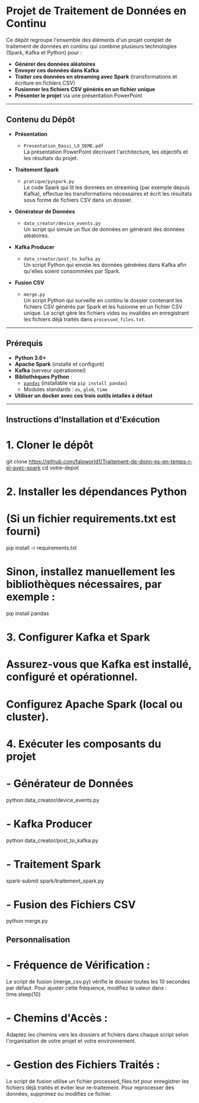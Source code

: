 # Projet de Traitement de Données en Continu

Ce dépôt regroupe l'ensemble des éléments d'un projet complet de traitement de données en continu qui combine plusieurs technologies (Spark, Kafka et Python) pour :

- **Générer des données aléatoires**
- **Envoyer ces données dans Kafka**
- **Traiter ces données en streaming avec Spark** (transformations et écriture en fichiers CSV)
- **Fusionner les fichiers CSV générés en un fichier unique**
- **Présenter le projet** via une présentation PowerPoint

---

## Contenu du Dépôt

- **Présentation**
  - `Presentation_Dassi_LO_DEME.pdf`  
    La présentation PowerPoint décrivant l'architecture, les objectifs et les résultats du projet.

- **Traitement Spark**
  - `pratique/pyspark.py`  
    Le code Spark qui lit les données en streaming (par exemple depuis Kafka), effectue les transformations nécessaires et écrit les résultats sous forme de fichiers CSV dans un dossier.

- **Générateur de Données**
  - `data_creator/device_events.py`  
    Un script qui simule un flux de données en générant des données aléatoires.

- **Kafka Producer**
  - `data_creator/post_to_kafka.py`  
    Un script Python qui envoie les données générées dans Kafka afin qu'elles soient consommées par Spark.

- **Fusion CSV**
  - `merge.py`  
    Un script Python qui surveille en continu le dossier contenant les fichiers CSV générés par Spark et les fusionne en un fichier CSV unique. Le script gère les fichiers vides ou invalides en enregistrant les fichiers déjà traités dans `processed_files.txt`.

---

## Prérequis

- **Python 3.6+**
- **Apache Spark** (installé et configuré)
- **Kafka** (serveur opérationnel)
- **Bibliothèques Python** :
  - [`pandas`](https://pandas.pydata.org/) (installable via `pip install pandas`)
  - Modules standards : `os`, `glob`, `time`
- **Utiliser un docker avec ces trois outils intallés à défaut**
---

## Instructions d'Installation et d'Exécution


# 1. Cloner le dépôt
git clone https://github.com/faloworld1/Traitement-de-donn-es-en-temps-r-el-avec-spark
cd votre-depot

# 2. Installer les dépendances Python
# (Si un fichier requirements.txt est fourni)
pip install -r requirements.txt

# Sinon, installez manuellement les bibliothèques nécessaires, par exemple :
pip install pandas

# 3. Configurer Kafka et Spark
# Assurez-vous que Kafka est installé, configuré et opérationnel.
# Configurez Apache Spark (local ou cluster).

# 4. Exécuter les composants du projet

# - Générateur de Données
python data_creator/device_events.py

# - Kafka Producer
python data_creator/post_to_kafka.py

# - Traitement Spark
spark-submit spark/traitement_spark.py

# - Fusion des Fichiers CSV
python merge.py

## Personnalisation


# - Fréquence de Vérification :
   Le script de fusion (merge_csv.py) vérifie le dossier toutes les 10 secondes par défaut.
   Pour ajuster cette fréquence, modifiez la valeur dans :
   time.sleep(10)

# - Chemins d'Accès :
   Adaptez les chemins vers les dossiers et fichiers dans chaque script selon l'organisation de votre projet et votre environnement.

# - Gestion des Fichiers Traités :
   Le script de fusion utilise un fichier processed_files.txt pour enregistrer les fichiers déjà traités et éviter leur re-traitement.
  Pour reprocesser des données, supprimez ou modifiez ce fichier.
